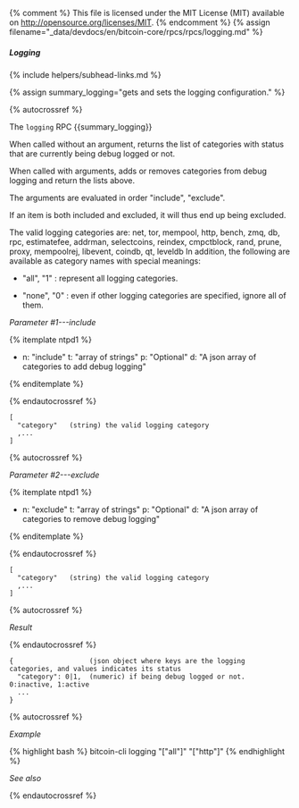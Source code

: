 {% comment %}
This file is licensed under the MIT License (MIT) available on
http://opensource.org/licenses/MIT.
{% endcomment %}
{% assign filename="_data/devdocs/en/bitcoin-core/rpcs/rpcs/logging.md" %}

##### Logging
{% include helpers/subhead-links.md %}

{% assign summary_logging="gets and sets the logging configuration." %}

{% autocrossref %}

The `logging` RPC {{summary_logging}}

When called without an argument, returns the list of categories with status that are currently being debug logged or not.

When called with arguments, adds or removes categories from debug logging and return the lists above.

The arguments are evaluated in order "include", "exclude".

If an item is both included and excluded, it will thus end up being excluded.

The valid logging categories are: net, tor, mempool, http, bench, zmq, db, rpc, estimatefee, addrman, selectcoins, reindex, cmpctblock, rand, prune, proxy, mempoolrej, libevent, coindb, qt, leveldb
In addition, the following are available as category names with special meanings:

  - "all",  "1" : represent all logging categories.

  - "none", "0" : even if other logging categories are specified, ignore all of them.

*Parameter #1---include*

{% itemplate ntpd1 %}
- n: "include"
  t: "array of strings"
  p: "Optional"
  d: "A json array of categories to add debug logging"

{% enditemplate %}

{% endautocrossref %}

    [
      "category"   (string) the valid logging category
      ,...
    ]

{% autocrossref %}

*Parameter #2---exclude*

{% itemplate ntpd1 %}
- n: "exclude"
  t: "array of strings"
  p: "Optional"
  d: "A json array of categories to remove debug logging"

{% enditemplate %}

{% endautocrossref %}

    [
      "category"   (string) the valid logging category
      ,...
    ]

{% autocrossref %}

*Result*

{% endautocrossref %}

    {                   (json object where keys are the logging categories, and values indicates its status
      "category": 0|1,  (numeric) if being debug logged or not. 0:inactive, 1:active
      ...
    }

{% autocrossref %}

*Example*

{% highlight bash %}
bitcoin-cli logging "[\"all\"]" "[\"http\"]"
{% endhighlight %}

*See also*

{% endautocrossref %}
